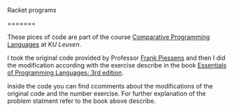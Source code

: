 Racket programs

=======
 
These pices of code are part of the course [Comparative Programming Languages](https://onderwijsaanbod.kuleuven.be/syllabi/e/H0S01AE.htm#activetab=doelstellingen_idp34784) at *KU Leuven*.

I took the original code provided by Professor [Frank Piessens](http://www.kuleuven.be/wieiswie/en/person/00018905) and then I did the modification according with the exercise describe in the book [Essentials of Programming Languages: 3rd edition](http://www.eopl3.com/).

Inside the code you can find ccomments about the modifications of the original code and the number exercise. For further explanation of the problem statment refer to the book above describe.